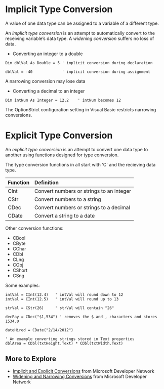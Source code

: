 # Implicit Type Conversion #

A value of one data type can be assigned to a variable of a different type.

An _implicit type conversion_ is an attempt to automatically convert to the receiving variable’s data type.
A _widening conversion_ suffers no loss of data.
  * Converting an integer to a double
```vb.net
Dim dblVal As Double = 5 ' implicit conversion during declaration

dblVal = -40             ' implicit conversion during assignment 
```

A narrowing conversion may lose data
  * Converting a decimal to an integer
```vb.net
Dim intNum As Integer = 12.2    ' intNum becomes 12
```

The OptionStrict configuration setting in Visual Basic restricts narrowing conversions.

# Explicit Type Conversion #

An _explicit type conversion_ is an attempt to convert one data type
to another using functions designed for type conversion.

The type conversion functions in all start with 'C' and the recieving data type.

| **Function** | **Definition** |
|:-------------|:---------------|
| CInt       | Convert numbers or strings to an integer |
| CStr       | Convert numbers to a string |
| CDec       | Convert numbers or strings to a decimal |
| CDate      | Convert a string to a date |


Other conversion functions:
  * CBool
  * CByte
  * CChar
  * CDbl
  * CLng
  * CObj
  * CShort
  * CSng

Some examples:
```vb.net
intVal = CInt(12.4)   ' intVal will round down to 12 
intVal = CInt(12.5)   ' intVal will round up to 13

strVal = CStr(26)     ' strVal will contain "26"

decPay = CDec("$1,534") ' removes the $ and , characters and stores 1534.0 

dateHired = CDate("2/14/2012")

' An example converting strings stored in Text properties
dblArea = CDbl(txtHeight.Text) * CDbl(txtWidth.Text)
```

## More to Explore ##
  * [Implicit and Explicit Conversions](https://msdn.microsoft.com/en-us/library/kca3w8x6(v=vs.90).aspx) from  Microsoft Developer Network
  * [Widening and Narrowing Conversions](https://msdn.microsoft.com/en-us/library/k1e94s7e(v=vs.90).aspx) from Microsoft Developer Network
